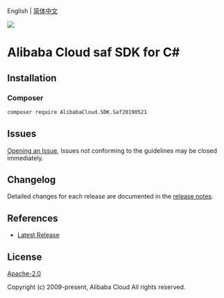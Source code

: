 English | [简体中文](README-CN.md)

![](https://aliyunsdk-pages.alicdn.com/icons/AlibabaCloud.svg)

# Alibaba Cloud saf SDK for C#

## Installation

### Composer

```bash
composer require AlibabaCloud.SDK.Saf20190521
```

## Issues

[Opening an Issue](https://github.com/aliyun/alibabacloud-csharp-sdk/issues/new), Issues not conforming to the guidelines may be closed immediately.

## Changelog

Detailed changes for each release are documented in the [release notes](./ChangeLog.md).

## References

* [Latest Release](https://github.com/aliyun/alibabacloud-csharp-sdk/)

## License

[Apache-2.0](http://www.apache.org/licenses/LICENSE-2.0)

Copyright (c) 2009-present, Alibaba Cloud All rights reserved.
